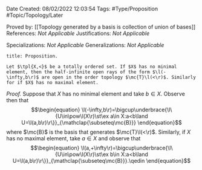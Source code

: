 <div class="topSpace"></div>

Date Created: 08/02/2022 12:03:54
Tags: #Type/Proposition #Topic/Topology/Later

Proved by: [[Topology generated by a basis is collection of union of bases]]
References: <i>Not Applicable</i>
Justifications: <i>Not Applicable</i>

Specializations: <i>Not Applicable</i>
Generalizations: <i>Not Applicable</i>

``` ad-Proposition
title: Proposition.

Let $\tpl{X,<}$ be a totally ordered set. If $X$ has no minimal element, then the half-infinite open rays of the form $\l(-\infty,b\r)$ are open in the order topology $\mc{T}\l(<\r)$. Similarly for if $X$ has no maximal element.

```

<i>Proof.</i> Suppose that $X$ has no minimal element and take $b\in X$. Observe then that
$$\begin{equation}
    \l(-\infty,b\r)=\bigcup\underbrace{\l\{U\in\pow\l(X\r)\st\ex a\in X:a<b\land U=\l(a,b\r)\r\}}_{\mathclap{\subseteq\mc{B}}}
\end{equation}$$
where $\mc{B}$ is the basis that generates $\mc{T}\l(<\r)$. Similarly, if $X$ has no maximal element, take $a\in X$ and observe that
$$\begin{equation}
    \l(a,+\infty\r)=\bigcup\underbrace{\l\{U\in\pow\l(X\r)\st\ex b\in X:a<b\land U=\l(a,b\r)\r\}}_{\mathclap{\subseteq\mc{B}}}.\qedin
\end{equation}$$
